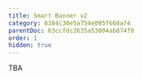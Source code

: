 ```yaml
---
title: Smart Banner v2
category: 6384c30e5a754e005f668a74
parentDoc: 63ccfdc2635a53004ab874f0
order: 1
hidden: true
---
```


TBA